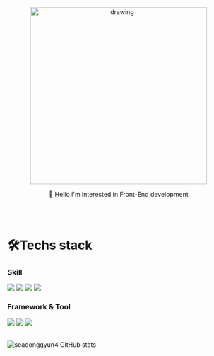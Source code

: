 <div align="center"/>
<img src="https://user-images.githubusercontent.com/84368302/142712221-501f81c2-8eab-496f-b1c4-27166e3f07ee.gif" alt="drawing" width="400"/> 
</div>

<p align="center"> 👋 Hello i'm interested in Front-End development</p>
<br>
<br>


<h1>🛠Techs stack </h1>

<div>
<h3>Skill</h3>
<img src="https://img.shields.io/badge/JavaScript-F7DF1E?style=flat-square&logo=JavaScript&logoColor=white" ></a>
<img src="https://img.shields.io/badge/Css-2480E6?style=flat-square&logo=CSS3&logoColor=white" ></a>
<img src="https://img.shields.io/badge/Html-E34F26?style=flat-square&logo=HTML5&logoColor=white" ></a>
 <img src="https://img.shields.io/badge/sass-CC6699?style=flat-square&logo=sass&logoColor=white" ></a>
 &nbsp;
 </div>
 
 <div>
<h3>Framework & Tool</h3>
<img src="https://img.shields.io/badge/figma-F24E1E?style=flat-square&logo=figma&logoColor=white" ></a>
 <img src="https://img.shields.io/badge/Bootstrap-7952B3?style=flat-square&logo=Bootstrap&logoColor=white" ></a>
 <img src="https://img.shields.io/badge/jQuery-0769AD?style=flat-square&logo=jQuery&logoColor=white" ></a>
 &nbsp;
  </div>
  <br>

![seadonggyun4 GitHub stats](https://github-readme-stats.vercel.app/api?username=seadonggyun4&show_icons=true&theme=cobalt)  


